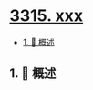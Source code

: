 # [3315. xxx](https://github.com/Tdahuyou/TNotes.leetcode/tree/main/notes/3315.%20xxx)

<!-- region:toc -->

- [1. 📝 概述](#1--概述)

<!-- endregion:toc -->

## 1. 📝 概述
